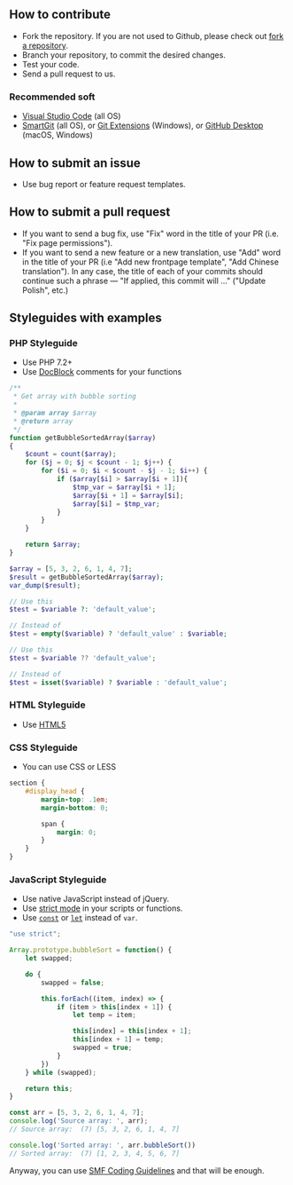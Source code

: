 ## How to contribute
* Fork the repository. If you are not used to Github, please check out [fork a repository](https://help.github.com/fork-a-repo).
* Branch your repository, to commit the desired changes.
* Test your code.
* Send a pull request to us.

### Recommended soft
* [Visual Studio Code](https://code.visualstudio.com) (all OS)
* [SmartGit](https://www.syntevo.com/smartgit/download/) (all OS), or [Git Extensions](https://github.com/gitextensions/gitextensions/releases) (Windows), or [GitHub Desktop](https://desktop.github.com) (macOS, Windows)

## How to submit an issue
* Use bug report or feature request templates.

## How to submit a pull request
* If you want to send a bug fix, use "Fix" word in the title of your PR (i.e. "Fix page permissions").
* If you want to send a new feature or a new translation, use "Add" word in the title of your PR (i.e "Add new frontpage template", "Add Chinese translation").
In any case, the title of each of your commits should continue such a phrase — "If applied, this commit will  ..." ("Update Polish", etc.)

## Styleguides with examples

### PHP Styleguide
* Use PHP 7.2+
* Use [DocBlock](https://make.wordpress.org/core/handbook/best-practices/inline-documentation-standards/php/#docblock-formatting) comments for your functions

```php
/**
 * Get array with bubble sorting
 *
 * @param array $array
 * @return array
 */
function getBubbleSortedArray($array)
{
    $count = count($array);
    for ($j = 0; $j < $count - 1; $j++) {
        for ($i = 0; $i < $count - $j - 1; $i++) {
            if ($array[$i] > $array[$i + 1]){
                $tmp_var = $array[$i + 1];
                $array[$i + 1] = $array[$i];
                $array[$i] = $tmp_var;
            }
        }
    }

    return $array;
}

$array = [5, 3, 2, 6, 1, 4, 7];
$result = getBubbleSortedArray($array);
var_dump($result);
```
```php
// Use this
$test = $variable ?: 'default_value';

// Instead of
$test = empty($variable) ? 'default_value' : $variable;

// Use this
$test = $variable ?? 'default_value';

// Instead of
$test = isset($variable) ? $variable : 'default_value';
```

### HTML Styleguide
* Use [HTML5](https://www.w3schools.com/html/html5_syntax.asp)

### CSS Styleguide
* You can use CSS or LESS

```css
section {
	#display_head {
		margin-top: .1em;
		margin-bottom: 0;

		span {
			margin: 0;
		}
	}
}
```

### JavaScript Styleguide
* Use native JavaScript instead of jQuery.
* Use [strict mode](https://developer.mozilla.org/en-US/docs/Web/JavaScript/Reference/Strict_mode) in your scripts or functions.
* Use [`const`](https://developer.mozilla.org/en-US/docs/Web/JavaScript/Reference/Statements/const) or [`let`](https://developer.mozilla.org/en-US/docs/Web/JavaScript/Reference/Statements/let) instead of `var`.

```js
"use strict";

Array.prototype.bubbleSort = function() {
    let swapped;

    do {
        swapped = false;

        this.forEach((item, index) => {
            if (item > this[index + 1]) {
                let temp = item;

                this[index] = this[index + 1];
                this[index + 1] = temp;
                swapped = true;
            }
        })
    } while (swapped);

    return this;
}

const arr = [5, 3, 2, 6, 1, 4, 7];
console.log('Source array: ', arr);
// Source array:  (7) [5, 3, 2, 6, 1, 4, 7]

console.log('Sorted array: ', arr.bubbleSort())
// Sorted array:  (7) [1, 2, 3, 4, 5, 6, 7]
```

Anyway, you can use [SMF Coding Guidelines](https://wiki.simplemachines.org/smf/Coding_Guidelines) and that will be enough.
